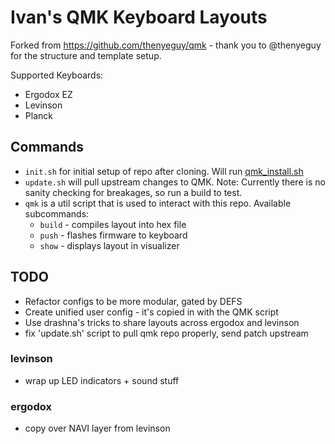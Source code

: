 # Ivan's QMK Keyboard Layouts

Forked from https://github.com/thenyeguy/qmk - thank you to @thenyeguy for the structure and template setup.

Supported Keyboards:

- Ergodox EZ
- Levinson
- Planck

## Commands

- `init.sh` for initial setup of repo after cloning. Will run [qmk_install.sh](https://github.com/qmk/qmk_firmware/blob/master/util/qmk_install.sh)
- `update.sh` will pull upstream changes to QMK. Note: Currently there is no sanity checking for breakages, so run a build to test.
- `qmk` is a util script that is used to interact with this repo. Available subcommands:
  - `build` - compiles layout into hex file
  - `push` - flashes firmware to keyboard
  - `show` - displays layout in visualizer

## TODO

- Refactor configs to be more modular, gated by DEFS
- Create unified user config - it's copied in with the QMK script
- Use drashna's tricks to share layouts across ergodox and levinson
- fix 'update.sh' script to pull qmk repo properly, send patch upstream

### levinson

- wrap up LED indicators + sound stuff

### ergodox

- copy over NAVI layer from levinson
